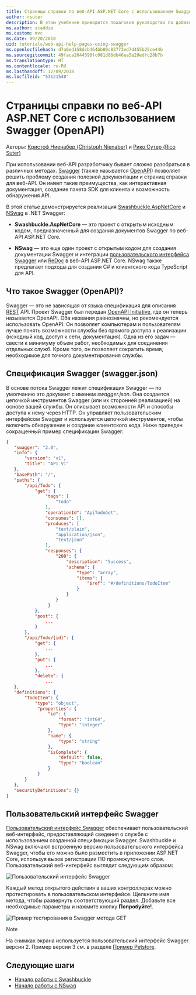 ```yaml
---
title: Страницы справки по веб-API ASP.NET Core с использованием Swagger (OpenAPI)
author: rsuter
description: В этом учебнике приводится пошаговое руководство по добавлению Swagger для составления документации и страниц справки к приложению веб-API.
ms.author: scaddie
ms.custom: mvc
ms.date: 09/20/2018
uid: tutorials/web-api-help-pages-using-swagger
ms.openlocfilehash: d7a6ed158dcb464bb80c83773ed7d455b25ce44b
ms.sourcegitcommit: 49faca2644590fc081d86db46ea5e29edfc28b7b
ms.translationtype: HT
ms.contentlocale: ru-RU
ms.lasthandoff: 12/09/2018
ms.locfileid: "53121548"
---
```

# <a name="aspnet-core-web-api-help-pages-with-swagger--openapi"></a>Страницы справки по веб-API ASP.NET Core с использованием Swagger (OpenAPI)

Авторы: [Кристоф Ниенабер (Christoph Nienaber)](https://twitter.com/zuckerthoben) и [Рико Сутер (Rico Suter)](http://rsuter.com)

При использовании веб-API разработчику бывает сложно разобраться в различных методах. [Swagger](https://swagger.io/) (также называется [OpenAPI](https://www.openapis.org/)) позволяет решить проблему создания полезной документации и страниц справки для веб-API. Он имеет такие преимущества, как интерактивная документация, создание пакета SDK для клиента и возможность обнаружения API.

В этой статье демонстрируется реализация [Swashbuckle.AspNetCore](https://github.com/domaindrivendev/Swashbuckle.AspNetCore) и [NSwag](https://github.com/RSuter/NSwag) в .NET Swagger:

* **Swashbuckle.AspNetCore** — это проект с открытым исходным кодом, предназначенный для создания документов Swagger по веб-API ASP.NET Core.

* **NSwag** — это еще один проект с открытым кодом для создания документации Swagger и интеграции [пользовательского интерфейса Swagger](https://swagger.io/swagger-ui/) или [ReDoc](https://github.com/Rebilly/ReDoc) в веб-API ASP.NET Core. NSwag также предлагает подходы для создания C# и клиентского кода TypeScript для API.

## <a name="what-is-swagger--openapi"></a>Что такое Swagger (OpenAPI)?

Swagger — это не зависящая от языка спецификация для описания [REST](https://en.wikipedia.org/wiki/Representational_state_transfer) API. Проект Swagger был передан [OpenAPI Initiative](https://www.openapis.org/), где он теперь называется OpenAPI. Оба названия равнозначны, но рекомендуется использовать OpenAPI. Он позволяет компьютерам и пользователям лучше понять возможности службы без прямого доступа к реализации (исходный код, доступ к сети, документация). Одна из его задач — свести к минимуму объем работ, необходимых для соединения отдельных служб. Кроме того, он позволяет сократить время, необходимое для точного документирования службы.

## <a name="swagger-specification-swaggerjson"></a>Спецификация Swagger (swagger.json)

В основе потока Swagger лежит спецификация Swagger &mdash; по умолчанию это документ с именем *swagger.json*. Она создается цепочкой инструментов Swagger (или их сторонней реализацией) на основе вашей службы. Он описывает возможности API и способы доступа к нему через HTTP. Он управляет пользовательским интерфейсом Swagger и используется цепочкой инструментов, чтобы включить обнаружение и создание клиентского кода. Ниже приведен сокращенный пример спецификации Swagger:

```json
{
   "swagger": "2.0",
   "info": {
       "version": "v1",
       "title": "API V1"
   },
   "basePath": "/",
   "paths": {
       "/api/Todo": {
           "get": {
               "tags": [
                   "Todo"
               ],
               "operationId": "ApiTodoGet",
               "consumes": [],
               "produces": [
                   "text/plain",
                   "application/json",
                   "text/json"
               ],
               "responses": {
                   "200": {
                       "description": "Success",
                       "schema": {
                           "type": "array",
                           "items": {
                               "$ref": "#/definitions/TodoItem"
                           }
                       }
                   }
                }
           },
           "post": {
               ...
           }
       },
       "/api/Todo/{id}": {
           "get": {
               ...
           },
           "put": {
               ...
           },
           "delete": {
               ...
   },
   "definitions": {
       "TodoItem": {
           "type": "object",
            "properties": {
                "id": {
                    "format": "int64",
                    "type": "integer"
                },
                "name": {
                    "type": "string"
                },
                "isComplete": {
                    "default": false,
                    "type": "boolean"
                }
            }
       }
   },
   "securityDefinitions": {}
}
```

## <a name="swagger-ui"></a>Пользовательский интерфейс Swagger

[Пользовательский интерфейс Swagger](https://swagger.io/swagger-ui/) обеспечивает пользовательский веб-интерфейс, предоставляющий сведения о службе с использованием созданной спецификации Swagger. Swashbuckle и NSwag включают встроенную версию пользовательского интерфейса Swagger, чтобы его можно было разместить в приложении ASP.NET Core, используя вызов регистрации ПО промежуточного слоя. Пользовательский веб-интерфейс выглядит следующим образом:

![Пользовательский интерфейс Swagger](web-api-help-pages-using-swagger/_static/swagger-ui.png)

Каждый метод открытого действия в ваших контроллерах можно протестировать в пользовательском интерфейсе. Щелкните имя метода, чтобы развернуть соответствующий раздел. Добавьте все необходимые параметры и нажмите кнопку **Попробуйте!**.

![Пример тестирования в Swagger метода GET](web-api-help-pages-using-swagger/_static/get-try-it-out.png)

> [!NOTE]
> На снимках экрана используется пользовательский интерфейс Swagger версии 2. Пример версии 3 см. в разделе [Пример Petstore](http://petstore.swagger.io/).

## <a name="next-steps"></a>Следующие шаги

* [Начало работы с Swashbuckle](xref:tutorials/get-started-with-swashbuckle)
* [Начало работы с NSwag](xref:tutorials/get-started-with-nswag)
